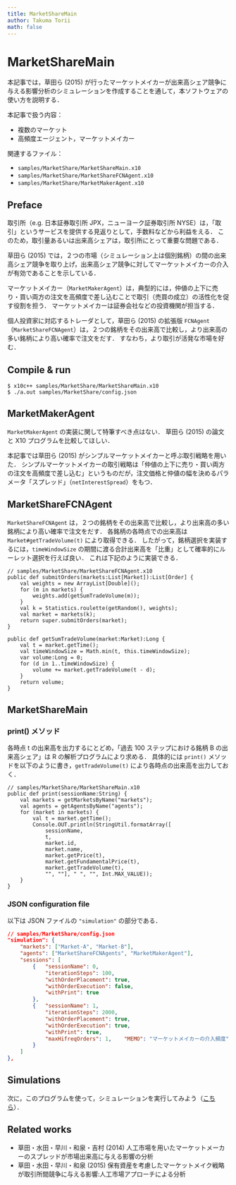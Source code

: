 ```yaml
---
title: MarketShareMain
author: Takuma Torii
math: false
---
```


# MarketShareMain

本記事では，草田ら (2015) が行ったマーケットメイカーが出来高シェア競争に与える影響分析のシミュレーションを作成することを通して，本ソフトウェアの使い方を説明する．

本記事で扱う内容：

  * 複数のマーケット
  * 高頻度エージェント，マーケットメイカー

関連するファイル：

  * `samples/MarketShare/MarketShareMain.x10`
  * `samples/MarketShare/MarketShareFCNAgent.x10`
  * `samples/MarketShare/MarketMakerAgent.x10`


## Preface

取引所（e.g. 日本証券取引所 JPX，ニューヨーク証券取引所 NYSE）は，「取引」というサービスを提供する見返りとして，手数料などから利益をえる．
このため，取引量あるいは出来高シェアは，取引所にとって重要な問題である．

草田ら (2015) では，２つの市場（シミュレーション上は個別銘柄）の間の出来高シェア競争を取り上げ，出来高シェア競争に対してマーケットメイカーの介入が有効であることを示している．

マーケットメイカー（`MarketMakerAgent`）は，典型的には，仲値の上下に売り・買い両方の注文を高頻度で差し込むことで取引（売買の成立）の活性化を促す役割を担う．
マーケットメイカーは証券会社などの投資機関が担当する．

個人投資家に対応するトレーダとして，草田ら (2015) の拡張版 `FCNAgent`（`MarketShareFCNAgent`）は，２つの銘柄をその出来高で比較し，より出来高の多い銘柄により高い確率で注文をだす．
すなわち，より取引が活発な市場を好む．


## Compile & run

```
$ x10c++ samples/MarketShare/MarketShareMain.x10
$ ./a.out samples/MarketShare/config.json
```


## MarketMakerAgent

`MarketMakerAgent` の実装に関して特筆すべき点はない．
草田ら (2015) の論文と X10 プログラムを比較してほしい．

本記事では草田ら (2015) がシンプルマーケットメイカーと呼ぶ取引戦略を用いた．
シンプルマーケットメイカーの取引戦略は「仲値の上下に売り・買い両方の注文を高頻度で差し込む」というものだが，注文価格と仲値の幅を決めるパラメータ「スプレッド」（`netInterestSpread`）をもつ．


## MarketShareFCNAgent

`MarketShareFCNAgent` は，２つの銘柄をその出来高で比較し，より出来高の多い銘柄により高い確率で注文をだす．
各銘柄の各時点での出来高は `Market#getTradeVolume(t)` により取得できる．
したがって，銘柄選択を実装するには，`timeWindowSize` の期間に渡る合計出来高を「比重」として確率的にルーレット選択を行えば良い．
これは下記のように実装できる．

```x10
// samples/MarketShare/MarketShareFCNAgent.x10
public def submitOrders(markets:List[Market]):List[Order] {
	val weights = new ArrayList[Double]();
	for (m in markets) {
		weights.add(getSumTradeVolume(m));
	}
	val k = Statistics.roulette(getRandom(), weights);
	val market = markets(k);
	return super.submitOrders(market);
}

public def getSumTradeVolume(market:Market):Long {
	val t = market.getTime();
	val timeWindowSize = Math.min(t, this.timeWindowSize);
	var volume:Long = 0;
	for (d in 1..timeWindowSize) {
		volume += market.getTradeVolume(t - d);
	}
	return volume;
}
```


## MarketShareMain

### print() メソッド

各時点 t の出来高を出力するにとどめ，「過去 100 ステップにおける銘柄 B の出来高シェア」は R の解析プログラムにより求める．
具体的には `print()` メソッドを以下のように書き，`getTradeVolume(t)` により各時点の出来高を出力しておく．

```x10
// samples/MarketShare/MarketShareMain.x10
public def print(sessionName:String) {
	val markets = getMarketsByName("markets");
	val agents = getAgentsByName("agents");
	for (market in markets) {
		val t = market.getTime();
		Console.OUT.println(StringUtil.formatArray([
			sessionName,
			t, 
			market.id,
			market.name,
			market.getPrice(t),
			market.getFundamentalPrice(t),
			market.getTradeVolume(t),
			"", ""], " ", "", Int.MAX_VALUE));
	}
}
```


### JSON configuration file

以下は JSON ファイルの `"simulation"` の部分である．

```json
// samples/MarketShare/config.json
"simulation": {
	"markets": ["Market-A", "Market-B"],
	"agents": ["MarketShareFCNAgents", "MarketMakerAgent"],
	"sessions": [
		{	"sessionName": 0,
			"iterationSteps": 100,
			"withOrderPlacement": true,
			"withOrderExecution": false,
			"withPrint": true
		},
		{	"sessionName": 1,
			"iterationSteps": 2000,
			"withOrderPlacement": true,
			"withOrderExecution": true,
			"withPrint": true,
			"maxHifreqOrders": 1,    "MEMO": "マーケットメイカーの介入頻度"
		}
	]
},
```


## Simulations

次に，このプログラムを使って，シミュレーションを実行してみよう（[こちら](/tutorial/MarketShareMain_UseCases)）．


## Related works

  * 草田・水田・早川・和泉・吉村 (2014) 人工市場を用いたマーケットメーカーのスプレッドが市場出来高に与える影響の分析
  * 草田・水田・早川・和泉 (2015) 保有資産を考慮したマーケットメイク戦略が取引所間競争に与える影響:人工市場アプローチによる分析

